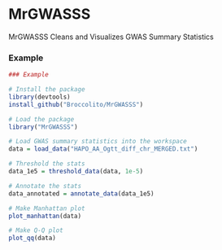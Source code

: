 # MrGWASSS
MrGWASSS Cleans and Visualizes GWAS Summary Statistics



### Example

```R
### Example

# Install the package
library(devtools)
install_github("Broccolito/MrGWASSS")

# Load the package
library("MrGWASSS")

# Load GWAS summary statistics into the workspace
data = load_data("HAPO_AA_Ogtt_diff_chr_MERGED.txt")

# Threshold the stats
data_1e5 = threshold_data(data, 1e-5)

# Annotate the stats
data_annotated = annotate_data(data_1e5)

# Make Manhattan plot
plot_manhattan(data)

# Make Q-Q plot
plot_qq(data)
```


